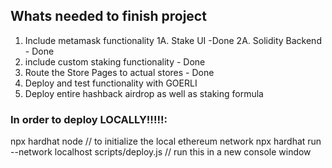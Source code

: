 ## Whats needed to finish project

1. Include metamask functionality
   1A. Stake UI -Done
   2A. Solidity Backend - Done
2. include custom staking functionality - Done
3. Route the Store Pages to actual stores - Done
4. Deploy and test functionality with GOERLI
5. Deploy entire hashback airdrop as well as staking formula

### In order to deploy LOCALLY!!!!!:
npx hardhat node // to initialize the local ethereum network
npx hardhat run --network localhost scripts/deploy.js // run this in a new console window
